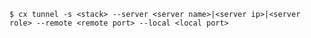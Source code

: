 <!-- usedin: [ _includes/_inlines/Toolbelt/common/tunnel] - layout:code post: tunnel_usage -->

```
$ cx tunnel -s <stack> --server <server name>|<server ip>|<server role> --remote <remote port> --local <local port>
```
